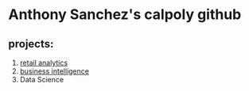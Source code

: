 # Anthony Sanchez's  calpoly github
## projects:

1. [retail analytics](https://linkmehere.com)
2. [business intelligence](https://github.com/Anthony1534/AnthonySanchez/blob/main/Project_5_6%2C_warmup_3100_ulta_quartiles.ipynb)
3. Data Science
